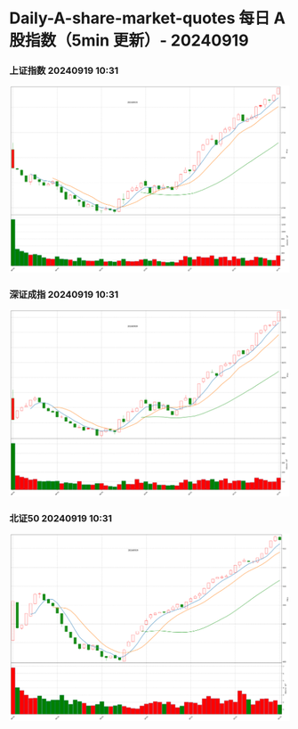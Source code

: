
# Daily-A-share-market-quotes 每日 A 股指数（5min 更新）- 20240919

### 上证指数 20240919 10:31
![](./fig/2024/9/20240919-sh000001.png)

### 深证成指 20240919 10:31
![](./fig/2024/9/20240919-sz399001.png)

### 北证50 20240919 10:31
![](./fig/2024/9/20240919-bj899050.png)
